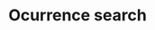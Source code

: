 ---
title: Ocurrence search
description: Ocurrence search at UNAL Biological Collections
layout: occurrence
permalink: /en/occurrence/search
lang-ref: occurrence/search
---